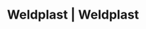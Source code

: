 ---
Link: "file:/Users/vinayakpatel/Downloads/www.weldplast.cz/eshop_products_compare/add/eshop-products-variant212"
product_name: "null"
product_id: "null"
title: "Weldplast | Weldplast"
product_desc: ""
product_specs: ""
product_downloads: ""
href: ""
accessories: ""
similar_products: ""
---